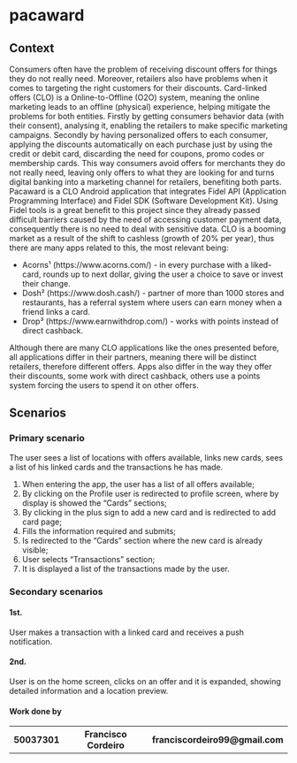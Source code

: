 # pacaward

<h2>Context</h2>
<p>
Consumers often have the problem of receiving discount offers for things they do not really need. Moreover, retailers also have problems when it comes to targeting the right customers for their discounts.
Card-linked offers (CLO) is a Online-to-Offline (O2O) system, meaning the online marketing leads to an offline (physical) experience, helping mitigate the problems for both entities. Firstly by getting consumers behavior data (with their consent), analysing it, enabling the retailers to make specific marketing campaigns. Secondly by having personalized offers to each consumer, applying the discounts automatically on each purchase just by using the credit or debit card, discarding the need for coupons, promo codes or membership cards.
This way consumers avoid offers for merchants they do not really need, leaving only offers to what they are looking for and turns digital banking into a marketing channel for retailers, benefiting both parts.
Pacaward is a CLO Android application that integrates Fidel API (Application Programming Interface) and Fidel SDK (Software Development Kit). Using Fidel tools is a great benefit to this project since they already passed difficult barriers caused by the need of accessing customer payment data, consequently there is no need to deal with sensitive data. 
CLO is a booming market as a result of the shift to cashless (growth of 20% per year), thus there are many apps related to this, the most relevant being:
<ul>
	<li>Acorns¹ (https://www.acorns.com/) - in every purchase with a liked-card, rounds up to next dollar, giving the user a choice to save or invest their change.</li>
	<li>Dosh² (https://www.dosh.cash/) - partner of more than 1000 stores and restaurants, has a referral system where users can earn money when a friend links a card.</li> 
	<li>Drop³ (https://www.earnwithdrop.com/) - works with points instead of direct cashback.</li>
</ul>
Although there are many CLO applications like the ones presented before, all applications differ in their partners, meaning there will be distinct retailers, therefore different offers. Apps also differ in the way they offer their discounts, some work with direct cashback, others use a points system forcing the users to spend it on other offers.
</p>

<h2>Scenarios</h2>
<h3>Primary scenario</h3>
<p>
The user sees a list of locations with offers available, links new cards, sees a list of his linked cards and the transactions he has made.
<ol>
<li>When entering the app, the user has a list of all offers available;</li>
<li>By clicking on the Profile user is redirected to profile screen, where by display is showed the “Cards” sections;</li>
<li>By clicking in the plus sign to add a new card and is redirected to add card page;</li>
<li>Fills the information required and submits;</li>
<li>Is redirected to the “Cards” section where the new card is already visible;</li>
<li>User selects “Transactions” section;</li>
<li>It is displayed a list of the transactions made by the user.</li>
</ol>
</p>
<h3>Secondary scenarios</h3>

<h4>1st.</h4>
	<p> 
  User makes a transaction with a linked card and receives a push notification.
  </p>
<h4>2nd.</h4>
  <p>
	User is on the home screen, clicks on an offer and it is expanded, showing detailed information and a location preview.
  </p>
  
  <h4>Work done by</h4>
<table>
  <tr>
    <th>50037301</th>
    <th>Francisco Cordeiro</th>
    <th>franciscordeiro99@gmail.com</th>
  </tr>
  </table>

